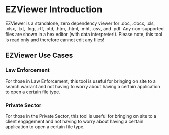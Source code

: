 ﻿# EZViewer Introduction

EZViewer is a standalone, zero dependency viewer for .doc, .docx, .xls, .xlsx, .txt, .log, .rtf, .otd, .htm, .html, .mht, .csv, and .pdf. Any non-supported files are shown in a hex editor (with data interpreter!). Please note, this tool is read only and therefore cannot edit any files!

## EZViewer Use Cases

### Law Enforcement
For those in Law Enforcement, this tool is useful for bringing on site to a search warrant and not having to worry about having a certain application to open a certain file type.

### Private Sector
For those in the Private Sector, this tool is useful for bringing on site to a client engagement and not having to worry about having a certain application to open a certain file type.